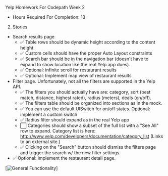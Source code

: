 Yelp Homework For Codepath Week 2





- Hours Required For Completion: 13
2. Stories
  * Search results page
    * :white_check_mark: Table rows should be dynamic height according to the content height
    * :white_check_mark: Custom cells should have the proper Auto Layout constraints
    * :white_check_mark: Search bar should be in the navigation bar (doesn't have to expand to show location like the real Yelp app does).
    * :white_check_mark: Optional: infinite scroll for restaurant results
    * :white_check_mark: Optional: Implement map view of restaurant results
  * Filter page. Unfortunately, not all the filters are supported in the Yelp API.
    * :white_check_mark: The filters you should actually have are: category, sort (best match, distance, highest rated), radius (meters), deals (on/off).
    * :white_check_mark: The filters table should be organized into sections as in the mock.
    * :white_check_mark: You can use the default UISwitch for on/off states. Optional: implement a custom switch
    * :white_check_mark: Radius filter should expand as in the real Yelp app
    * :white_large_square: Categories should show a subset of the full list with a "See All" row to expand. Category list is here: http://www.yelp.com/developers/documentation/category_list (Links to an external site.)
    * :white_check_mark: Clicking on the "Search" button should dismiss the filters page and trigger the search w/ the new filter settings.
  * :white_check_mark: Optional: Implement the restaurant detail page.

[![General Functionality](https://github.com/franklinho/YelpHomework/blob/master/YelpHomework.gif)]
  




